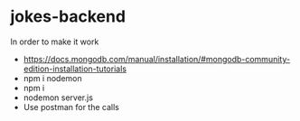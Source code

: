 # jokes-backend
 In order to make it work
 
 - https://docs.mongodb.com/manual/installation/#mongodb-community-edition-installation-tutorials
 - npm i nodemon
 - npm i
 - nodemon server.js
 - Use postman for the calls

